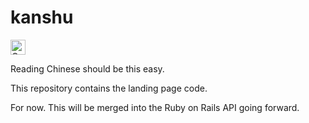 kanshu
======

<a href="https://assembly.com/kanshu/bounties?utm_campaign=assemblage&utm_source=kanshu&medium=repo_badge"><img src="https://asm-badger.herokuapp.com/kanshu/badges/tasks.svg" height="24px" alt="Open Tasks" /></a>

Reading Chinese should be this easy.


This repository contains the landing page code.

For now. This will be merged into the Ruby on Rails API going forward.
